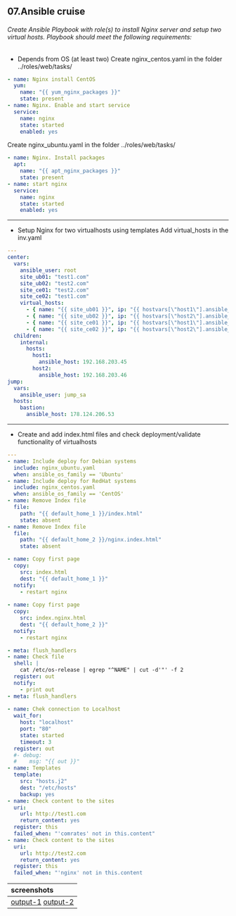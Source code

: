 07.Ansible cruise
----
###### Create Ansible Playbook with role(s) to install Nginx server and setup two virtual hosts. Playbook should meet the following requirements:
* Depends from OS (at least two)
Create nginx_centos.yaml in the folder ../roles/web/tasks/
```yaml
- name: Nginx install CentOS
  yum:
    name: "{{ yum_nginx_packages }}"
    state: present
- name: Nginx. Enable and start service
  service:
    name: nginx
    state: started
    enabled: yes
```
Create nginx_ubuntu.yaml in the folder ../roles/web/tasks/
```yaml
- name: Nginx. Install packages
  apt:
    name: "{{ apt_nginx_packages }}"
    state: present
- name: start nginx
  service:
    name: nginx
    state: started
    enabled: yes
```
-----
* Setup Nginx for two virtualhosts using templates
Add virtual_hosts in the inv.yaml
```yaml
---
center:
  vars:
    ansible_user: root
    site_ub01: "test1.com"
    site_ub02: "test2.com"
    site_ce01: "test2.com"
    site_ce02: "test1.com"
    virtual_hosts:
      - { name: "{{ site_ub01 }}", ip: "{{ hostvars[\"host1\"].ansible_host }}"}
      - { name: "{{ site_ub02 }}", ip: "{{ hostvars[\"host2\"].ansible_host }}"} 
      - { name: "{{ site_ce01 }}", ip: "{{ hostvars[\"host1\"].ansible_host }}"}
      - { name: "{{ site_ce02 }}", ip: "{{ hostvars[\"host2\"].ansible_host }}"}       
  children:
    internal:
      hosts:
        host1:
          ansible_host: 192.168.203.45
        host2:
          ansible_host: 192.168.203.46
jump:
  vars:
    ansible_user: jump_sa
  hosts:
    bastion:
      ansible_host: 178.124.206.53
```
---
* Create and add index.html files and check deployment/validate functionality of virtualhosts
```yaml
---
- name: Include deploy for Debian systems
  include: nginx_ubuntu.yaml
  when: ansible_os_family == 'Ubuntu'
- name: Include deploy for RedHat systems
  include: nginx_centos.yaml
  when: ansible_os_family == 'CentOS'
- name: Remove Index file
  file:
    path: "{{ default_home_1 }}/index.html"
    state: absent
- name: Remove Index file
  file:
    path: "{{ default_home_2 }}/nginx.index.html"
    state: absent

- name: Copy first page
  copy:
    src: index.html
    dest: "{{ default_home_1 }}"
  notify:
    - restart nginx
      
- name: Copy first page
  copy:
    src: index.nginx.html
    dest: "{{ default_home_2 }}"
  notify:
    - restart nginx

- meta: flush_handlers
- name: Check file
  shell: |
    cat /etc/os-release | egrep "^NAME" | cut -d'"' -f 2
  register: out
  notify:
    - print out
- meta: flush_handlers
  
- name: Chek connection to Localhost
  wait_for:
    host: "localhost"
    port: "80"
    state: started
    timeout: 3
  register: out
  #- debug:
  #    msg: "{{ out }}"
- name: Templates
  template:
    src: "hosts.j2"
    dest: "/etc/hosts"
    backup: yes
- name: Check content to the sites
  uri:
    url: http://test1.com
    return_content: yes 
  register: this
  failed_when: "'comrates' not in this.content" 
- name: Check content to the sites
  uri:
    url: http://test2.com
    return_content: yes
  register: this
  failed_when: "'nginx' not in this.content
```
|screenshots|
| :------------ |
|[output-1](https://ibb.co/s9sXmJb) [output-2](https://ibb.co/XZdjNmt)|
